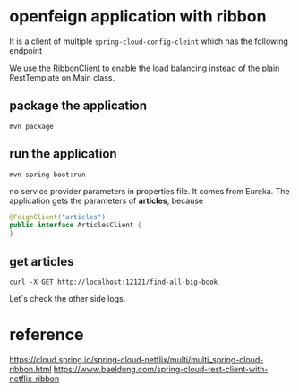 # openfeign application with ribbon

It is a client of multiple `spring-cloud-config-cleint`
which has the following endpoint

We use the RibbonClient to enable the load balancing instead of the plain RestTemplate on Main class.

## package the application
```shell
mvn package
```

## run the application
```shell
mvn spring-boot:run
```

no service provider parameters in properties file.
It comes from Eureka.
The application gets the parameters of **articles**, because
```java
@FeignClient("articles")
public interface ArticlesClient {
}
```
## get articles
```shell
curl -X GET http://localhost:12121/find-all-big-book 
```

Let`s check the other side logs.

# reference
https://cloud.spring.io/spring-cloud-netflix/multi/multi_spring-cloud-ribbon.html
https://www.baeldung.com/spring-cloud-rest-client-with-netflix-ribbon
